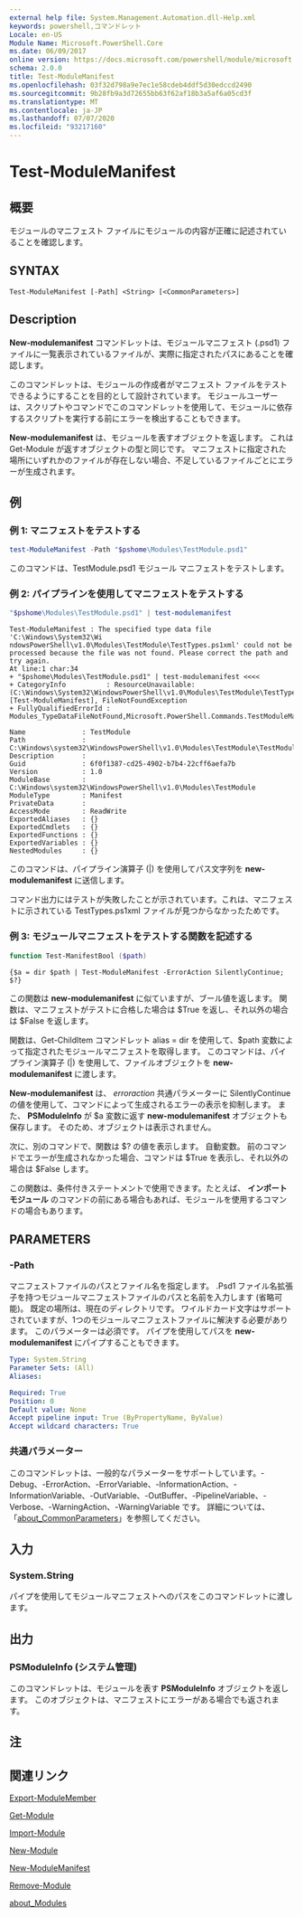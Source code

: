 ```yaml
---
external help file: System.Management.Automation.dll-Help.xml
keywords: powershell,コマンドレット
Locale: en-US
Module Name: Microsoft.PowerShell.Core
ms.date: 06/09/2017
online version: https://docs.microsoft.com/powershell/module/microsoft.powershell.core/test-modulemanifest?view=powershell-6&WT.mc_id=ps-gethelp
schema: 2.0.0
title: Test-ModuleManifest
ms.openlocfilehash: 03f32d798a9e7ec1e58cdeb4ddf5d30edccd2490
ms.sourcegitcommit: 9b28fb9a3d72655bb63f62af18b3a5af6a05cd3f
ms.translationtype: MT
ms.contentlocale: ja-JP
ms.lasthandoff: 07/07/2020
ms.locfileid: "93217160"
---
```

# Test-ModuleManifest

## 概要
モジュールのマニフェスト ファイルにモジュールの内容が正確に記述されていることを確認します。

## SYNTAX

```
Test-ModuleManifest [-Path] <String> [<CommonParameters>]
```

## Description

**New-modulemanifest** コマンドレットは、モジュールマニフェスト (.psd1) ファイルに一覧表示されているファイルが、実際に指定されたパスにあることを確認します。

このコマンドレットは、モジュールの作成者がマニフェスト ファイルをテストできるようにすることを目的として設計されています。
モジュールユーザーは、スクリプトやコマンドでこのコマンドレットを使用して、モジュールに依存するスクリプトを実行する前にエラーを検出することもできます。

**New-modulemanifest** は、モジュールを表すオブジェクトを返します。
これは Get-Module が返すオブジェクトの型と同じです。
マニフェストに指定された場所にいずれかのファイルが存在しない場合、不足しているファイルごとにエラーが生成されます。

## 例

### 例 1: マニフェストをテストする

```powershell
test-ModuleManifest -Path "$pshome\Modules\TestModule.psd1"
```

このコマンドは、TestModule.psd1 モジュール マニフェストをテストします。

### 例 2: パイプラインを使用してマニフェストをテストする

```powershell
"$pshome\Modules\TestModule.psd1" | test-modulemanifest
```

```Output
Test-ModuleManifest : The specified type data file 'C:\Windows\System32\Wi
ndowsPowerShell\v1.0\Modules\TestModule\TestTypes.ps1xml' could not be processed because the file was not found. Please correct the path and try again.
At line:1 char:34
+ "$pshome\Modules\TestModule.psd1" | test-modulemanifest <<<<
+ CategoryInfo          : ResourceUnavailable: (C:\Windows\System32\WindowsPowerShell\v1.0\Modules\TestModule\TestTypes.ps1xml:String) [Test-ModuleManifest], FileNotFoundException
+ FullyQualifiedErrorId : Modules_TypeDataFileNotFound,Microsoft.PowerShell.Commands.TestModuleManifestCommandName

Name              : TestModule
Path              : C:\Windows\system32\WindowsPowerShell\v1.0\Modules\TestModule\TestModule.psd1
Description       :
Guid              : 6f0f1387-cd25-4902-b7b4-22cff6aefa7b
Version           : 1.0
ModuleBase        : C:\Windows\system32\WindowsPowerShell\v1.0\Modules\TestModule
ModuleType        : Manifest
PrivateData       :
AccessMode        : ReadWrite
ExportedAliases   : {}
ExportedCmdlets   : {}
ExportedFunctions : {}
ExportedVariables : {}
NestedModules     : {}
```

このコマンドは、パイプライン演算子 (|) を使用してパス文字列を **new-modulemanifest** に送信します。

コマンド出力にはテストが失敗したことが示されています。これは、マニフェストに示されている TestTypes.ps1xml ファイルが見つからなかったためです。

### 例 3: モジュールマニフェストをテストする関数を記述する

```powershell
function Test-ManifestBool ($path)
```

```Output
{$a = dir $path | Test-ModuleManifest -ErrorAction SilentlyContinue; $?}
```

この関数は **new-modulemanifest** に似ていますが、ブール値を返します。
関数は、マニフェストがテストに合格した場合は $True を返し、それ以外の場合は $False を返します。

関数は、Get-ChildItem コマンドレット alias = dir を使用して、$path 変数によって指定されたモジュールマニフェストを取得します。
このコマンドは、パイプライン演算子 (|) を使用して、ファイルオブジェクトを **new-modulemanifest** に渡します。

**New-modulemanifest** は、 *erroraction* 共通パラメーターに SilentlyContinue の値を使用して、コマンドによって生成されるエラーの表示を抑制します。
また、 **PSModuleInfo** が $a 変数に返す **new-modulemanifest** オブジェクトも保存します。
そのため、オブジェクトは表示されません。

次に、別のコマンドで、関数は $? の値を表示します。
自動変数。
前のコマンドでエラーが生成されなかった場合、コマンドは $True を表示し、それ以外の場合は $False します。

この関数は、条件付きステートメントで使用できます。たとえば、 **インポートモジュール** のコマンドの前にある場合もあれば、モジュールを使用するコマンドの場合もあります。

## PARAMETERS

### -Path

マニフェストファイルのパスとファイル名を指定します。
.Psd1 ファイル名拡張子を持つモジュールマニフェストファイルのパスと名前を入力します (省略可能)。
既定の場所は、現在のディレクトリです。
ワイルドカード文字はサポートされていますが、1つのモジュールマニフェストファイルに解決する必要があります。
このパラメーターは必須です。
パイプを使用してパスを **new-modulemanifest** にパイプすることもできます。

```yaml
Type: System.String
Parameter Sets: (All)
Aliases:

Required: True
Position: 0
Default value: None
Accept pipeline input: True (ByPropertyName, ByValue)
Accept wildcard characters: True
```

### 共通パラメーター

このコマンドレットは、一般的なパラメーターをサポートしています。-Debug、-ErrorAction、-ErrorVariable、-InformationAction、-InformationVariable、-OutVariable、-OutBuffer、-PipelineVariable、-Verbose、-WarningAction、-WarningVariable です。 詳細については、「[about_CommonParameters](https://go.microsoft.com/fwlink/?LinkID=113216)」を参照してください。

## 入力

### System.String

パイプを使用してモジュールマニフェストへのパスをこのコマンドレットに渡します。

## 出力

### PSModuleInfo (システム管理)

このコマンドレットは、モジュールを表す **PSModuleInfo** オブジェクトを返します。
このオブジェクトは、マニフェストにエラーがある場合でも返されます。

## 注

## 関連リンク

[Export-ModuleMember](Export-ModuleMember.md)

[Get-Module](Get-Module.md)

[Import-Module](Import-Module.md)

[New-Module](New-Module.md)

[New-ModuleManifest](New-ModuleManifest.md)

[Remove-Module](Remove-Module.md)

[about_Modules](About/about_Modules.md)
